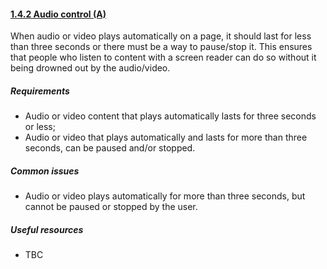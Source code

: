 #### [1.4.2 Audio control (A)](https://www.w3.org/TR/UNDERSTANDING-WCAG20/visual-audio-contrast-dis-audio.html)

When audio or video plays automatically on a page, it should last for less than three seconds or there must be a way to pause/stop it. This ensures that people who listen to content with a screen reader can do so without it being drowned out by the audio/video.

##### Requirements

*   Audio or video content that plays automatically lasts for three seconds or less;
*   Audio or video that plays automatically and lasts for more than three seconds, can be paused and/or stopped.

##### Common issues

*   Audio or video plays automatically for more than three seconds, but cannot be paused or stopped by the user.

##### Useful resources

*   TBC
